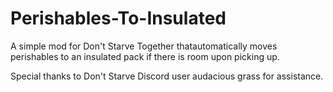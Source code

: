 # Perishables-To-Insulated
A simple mod for Don't Starve Together thatautomatically moves perishables to an insulated pack if there is room upon picking up.

Special thanks to Don't Starve Discord user audacious grass for assistance.